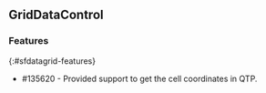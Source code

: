 ## GridDataControl

### Features
{:#sfdatagrid-features}

* \#135620 - Provided support to get the cell coordinates in QTP.